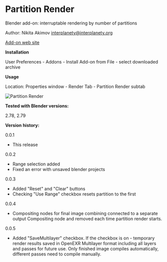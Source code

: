 # Partition Render

Blender add-on: interruptable rendering by number of partitions

Author: Nikita Akimov interplanety@interplanety.org

<a href="https://b3d.interplanety.org/en/partitionrender-add-on/">Add-on web site</a>


**Installation**

User Preferences - Addons - Install Add-on from File - select downloaded archive

**Usage**

Location: Properties window - Render Tab - Partition Render subtab

<img src="https://b3d.interplanety.org/wp-content/upload_content/2017/12/01-1-400x208.jpg" title="Partition Render">

**Tested with Blender versions:**

2.78, 2.79

**Version history:**

0.0.1
- This release

0.0.2
- Range selection added
- Fixed an error with unsaved blender projects

0.0.3
- Added "Reset" and "Clear" buttons
- Checking "Use Range" checkbox resets partition to the first

0.0.4
- Compositing nodes for final image combining connected to a separate output Compositing node and removed each time partition render starts.

0.0.5
- Added "SaveMultilayer" checkbox. If the checkbox is on - temporary render results saved in OpenEXR Multilayer format including all layers and passes for future use. Only finished image compiles automatically, different passes need to compile manually.
